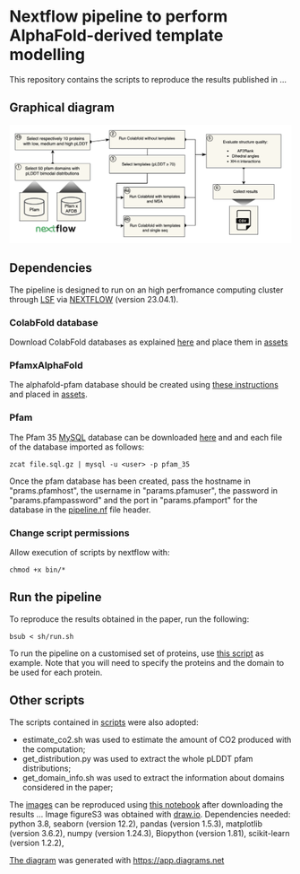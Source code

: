 # Nextflow pipeline to perform AlphaFold-derived template modelling

This repository contains the scripts to reproduce the results published in ...

## Graphical diagram

![Graphical scheme](figures/figureS2.png)

## Dependencies

The pipeline is designed to run on an high perfromance computing cluster through [LSF](https://www.ibm.com/docs/en/spectrum-lsf/10.1.0?topic=management-job-submission) via [NEXTFLOW](https://www.nextflow.io/) (version 23.04.1).

### ColabFold database
Download ColabFold databases as explained [here](https://github.com/sokrypton/ColabFold) and place them in [assets](assets/)

### PfamxAlphaFold
The alphafold-pfam database should be created using [these instructions](https://github.com/matthiasblum/pfam-alphafold) and placed in [assets](assets/). 

### Pfam
The Pfam 35 [MySQL](https://www.mysql.com/) database can be downloaded [here](https://ftp.ebi.ac.uk/pub/databases/Pfam/releases/Pfam35.0/) and and each file of the database imported as follows:
```
zcat file.sql.gz | mysql -u <user> -p pfam_35
```
Once the pfam database has been created, pass the hostname in "prams.pfamhost", the username in "params.pfamuser",  the password in "params.pfampassword" and the port in "params.pfamport" for the database in the [pipeline.nf](./pipeline.nf) file header.

### Change script permissions

Allow execution of scripts by nextflow with:
```
chmod +x bin/*
```

## Run the pipeline

To reproduce the results obtained in the paper, run the following:

```
bsub < sh/run.sh
```

To run the pipeline on a customised set of proteins, use [this script](sh/run_custom_proteins.sh) as example. Note that you will need to specify the proteins and the domain to be used for each protein.

## Other scripts 

The scripts contained in [scripts](scripts/) were also adopted:

- estimate_co2.sh was used to estimate the amount of CO2 produced with the computation;
- get_distribution.py was used to extract the whole pLDDT pfam distributions;
- get_domain_info.sh was used to extract the information about domains considered in the paper;

The [images](images) can be reproduced using [this notebook](generate_figures.ipynb) after downloading the results ...
Image figureS3 was obtained with [draw.io](https://www.drawio.com/).
Dependencies needed: python 3.8, seaborn (version 12.2), pandas (version 1.5.3), matplotlib (version 3.6.2), numpy (version 1.24.3), Biopython (version 1.81), scikit-learn (version 1.2.2), 


[The diagram](figures/AF2Fix_diagram.png) was generated with https://app.diagrams.net

